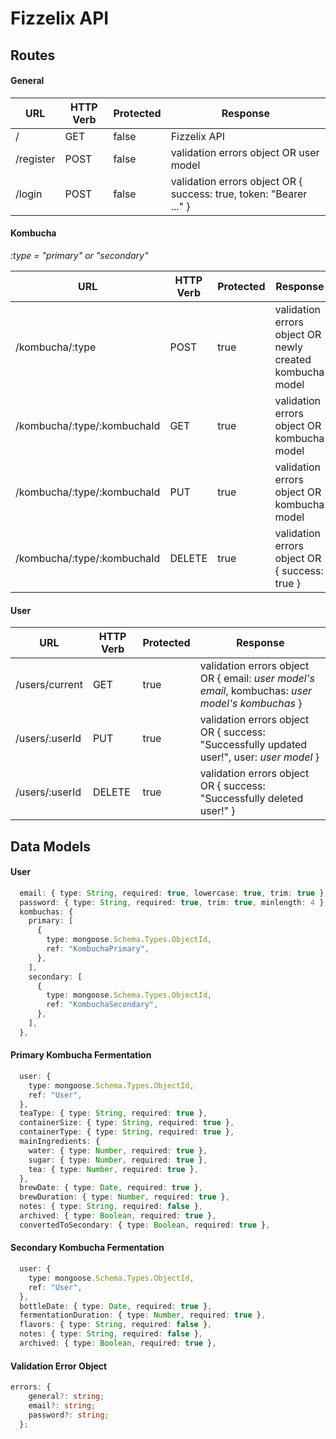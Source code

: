 # Fizzelix API

## Routes

#### General

| URL       | HTTP Verb | Protected | Response                                                           |
| --------- | --------- | --------- | ------------------------------------------------------------------ |
| /         | GET       | false     | Fizzelix API                                                       |
| /register | POST      | false     | validation errors object OR user model                             |
| /login    | POST      | false     | validation errors object OR { success: true, token: "Bearer ..." } |

#### Kombucha

_:type = "primary" or "secondary"_

| URL                         | HTTP Verb | Protected | Response                                                 |
| --------------------------- | --------- | --------- | -------------------------------------------------------- |
| /kombucha/:type             | POST      | true      | validation errors object OR newly created kombucha model |
| /kombucha/:type/:kombuchaId | GET       | true      | validation errors object OR kombucha model               |
| /kombucha/:type/:kombuchaId | PUT       | true      | validation errors object OR kombucha model               |
| /kombucha/:type/:kombuchaId | DELETE    | true      | validation errors object OR { success: true }            |

#### User

| URL            | HTTP Verb | Protected | Response                                                                                         |
| -------------- | --------- | --------- | ------------------------------------------------------------------------------------------------ |
| /users/current | GET       | true      | validation errors object OR { email: _user model's email_, kombuchas: _user model's kombuchas_ } |
| /users/:userId | PUT       | true      | validation errors object OR { success: "Successfully updated user!", user: _user model_ }        |
| /users/:userId | DELETE    | true      | validation errors object OR { success: "Successfully deleted user!" }                            |

## Data Models

#### User

```typescript
  email: { type: String, required: true, lowercase: true, trim: true },
  password: { type: String, required: true, trim: true, minlength: 4 },
  kombuchas: {
    primary: [
      {
        type: mongoose.Schema.Types.ObjectId,
        ref: "KombuchaPrimary",
      },
    ],
    secondary: [
      {
        type: mongoose.Schema.Types.ObjectId,
        ref: "KombuchaSecondary",
      },
    ],
  },
```

#### Primary Kombucha Fermentation

```typescript
  user: {
    type: mongoose.Schema.Types.ObjectId,
    ref: "User",
  },
  teaType: { type: String, required: true },
  containerSize: { type: String, required: true },
  containerType: { type: String, required: true },
  mainIngredients: {
    water: { type: Number, required: true },
    sugar: { type: Number, required: true },
    tea: { type: Number, required: true },
  },
  brewDate: { type: Date, required: true },
  brewDuration: { type: Number, required: true },
  notes: { type: String, required: false },
  archived: { type: Boolean, required: true },
  convertedToSecondary: { type: Boolean, required: true },

```

#### Secondary Kombucha Fermentation

```typescript
  user: {
    type: mongoose.Schema.Types.ObjectId,
    ref: "User",
  },
  bottleDate: { type: Date, required: true },
  fermentationDuration: { type: Number, required: true },
  flavors: { type: String, required: false },
  notes: { type: String, required: false },
  archived: { type: Boolean, required: true },
```

#### Validation Error Object

```typescript
errors: {
    general?: string;
    email?: string;
    password?: string;
  };
```
